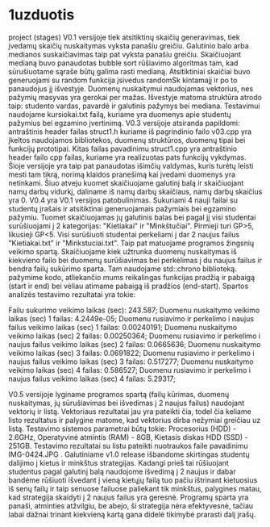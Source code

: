 # 1uzduotis
project (stages)
V0.1 versijoje tiek atsitiktinų skaičių generavimas, tiek įvedamų skaičių nuskaitymas vyksta panašiu greičiu.
Galutinio balo arba medianos suskaičiavimas taip pat vyksta panašiu greičiu.
Skaičiuojant medianą buvo panaudotas bubble sort rūšiavimo algoritmas tam, kad sūrušiuotame sąraše būtų galima rasti medianą.
Atsitiktiniai skaičiai buvo generuojami su random funkcija įsivedus randomSk kintamajį ir po to panaudojus jį išvestyje.
Duomenų nuskaitymui naudojamas vektorius, nes pažymių masyvas yra gerokai per mažas.
Išvestyje matoma struktūra atrodo taip: studento vardas, pavardė ir galutinis pažymys bei mediana.
Testavimui naudojame kursiokai.txt failą, kuriame yra duomenys apie studentų pažymius bei egzamino įvertinimą.
V0.3 versijoje atsiranda papildomi: antraštinis header failas struct1.h kuriame iš pagrindinio failo v03.cpp yra įkeltos naudojamos bibliotekos,
duomenų struktūros, duomenų tipai bei funkcijų prototipai. Kitas failas pavadinimu struct1.cpp yra antraštinio header failo cpp failas, kuriame yra
realizuotas pats funkcijų vykdymas. Šioje versijoje yra taip pat panaudotas išimčių valdymas, kuris turėtų leisti mesti tam tikrą, norimą klaidos 
pranešimą kai įvedami duomenys yra netinkami. Šiuo atveju kuomet skaičiuojame galutinį balą ir skaičiuojant namų darbų vidurkį, daliname iš namų darbų 
skaičiaus, namų darbų skaičius yra 0. V0.4 yra V0.1 versijos patobulinimas. Sukuriami 4 nauji failai su studentų įrašais ir atsitiktinai generuojamais pažymiais bei
egzamino pažymiu. Tuomet skaičiuojamas jų galutinis balas bei pagal jį visi studentai surūšiuojami į 2 kategorijas: "Kietiakai" ir "Minkštučiai".  Pirmieji turi
GP>5, likusieji GP<5. Visi surūšiuoti studentai perkeliami į dar 2 naujus failus "Kietiakai.txt" ir "Minkstuciai.txt". Taip pat matuojame programos žingsnių
veikimo spartą. Skaičiuojame kiek užtrunka duomenų nuskaitymas iš kiekvieno failo bei duomenų surūšiavimas bei perkėlimas į du naujus failus ir bendra
failų sukūrimo sparta. Tam naudojame std::chrono biblioteką. pažymime kodo, atliekančio mums reikalingas funkcijas pradžią ir pabaigą (start ir
end) bei vėliau atimame pabaigą iš pradžios (end-start). Spartos analizės testavimo rezultatai yra tokie:

Failu sukurimo veikimo laikas (sec): 243.587;
Duomenu nuskaitymo veikimo laikas (sec) 1 failas: 4.2449e-05;
Duomenu rusiavimo ir perkelimo i naujus failus veikimo laikas (sec) 1 failas: 0.00240191;
Duomenu nuskaitymo veikimo laikas (sec) 2 failas: 0.00250364;
Duomenu rusiavimo ir perkelimo i naujus failus veikimo laikas (sec) 2 failas: 0.0665636;
Duomenu nuskaitymo veikimo laikas (sec) 3 failas: 0.0691822;
Duomenu rusiavimo ir perkelimo i naujus failus veikimo laikas (sec) 3 failas: 0.517277;
Duomenu nuskaitymo veikimo laikas (sec) 4 failas: 0.586527;
Duomenu rusiavimo ir perkelimo i naujus failus veikimo laikas (sec) 4 failas: 5.29317;
 
V0.5 versijoje lyginame programos spartą (failų kūrimas, duomenų nuskaitymas, jų sūrušiavimas bei išvedimas į 2 naujus failus) naudojant vektorių ir listą.
Vektoriaus rezultatai jau yra pateikti čia, todel čia keliame listo rezultatus ir palygine matome, kad vektorius dirba nežymiai greičiau uz listą. Testavimo
sistemos parametrai būtų tokie: Procesorius (HDD) - 2.6GHz, Operatyvinė atmintis (RAM) - 8GB, Kietasis diskas HDD (SSD) - 251GB. Testavimo rezultatai su listu
pateikti nuotraukos faile pavadinimu IMG-0424.JPG .
Galutiniame v1.0 release išbandome skirtingas studentų dalijimo į kietus ir minkštus strategijas. Kadangi prieš tai rūšiuojant studentus pagal galutinį balą
naudojome išvedimą į 2 naujus ir dabar bandėme rūšiuoti išvedant į vieną kietųjų failą tuo pačiu ištrinant kietuosius iš senų failų ir taip senuose failuose
paliekant tik minkštus, palygines matau, kad strategija skaidyti į 2 naujus failus yra geresnė. Programų sparta yra panaši, atminties atžvilgiu, be abejo, ši
strategija nėra efektyvesnė, tačiau labai dažnai trinant kiekvieną kartą gana didelė tikimybė prarasti dalį įrašų.
